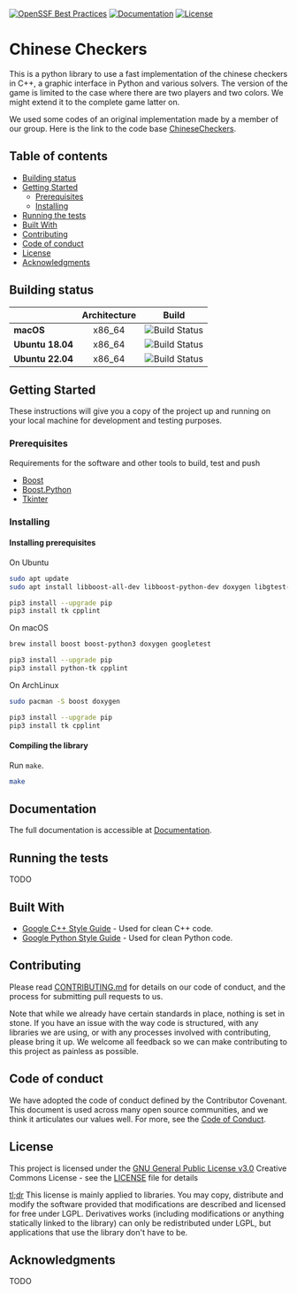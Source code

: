 [![OpenSSF Best Practices](https://bestpractices.coreinfrastructure.org/projects/6677/badge)](https://bestpractices.coreinfrastructure.org/projects/6677)
[![Documentation](https://img.shields.io/badge/Documentation-githubpages-blue)](https://alexicanesse.github.io/ChineseCheckers/index.html)
[![License](https://img.shields.io/badge/License-GPL--3.0%20license-ff69b4)](https://github.com/alexicanesse/ChineseCheckers/blob/main/LICENSE)
# Chinese Checkers

This is a python library to use a fast implementation of the chinese checkers in C++, a graphic interface in Python and various solvers. The version of the game is limited to the case where there are two players and two colors. We might extend it to the complete game latter on.

We used some codes of an original implementation made by a member of our group. Here is the link to the code base [ChineseCheckers](https://github.com/Cyvernes/Chinese-Checkers).


## Table of contents 
- [Building status](#building-status)
- [Getting Started](#getting-started)
   - [Prerequisites](#prerequisites)
   - [Installing](#installing)
- [Running the tests](#running-the-tests)
- [Built With](#built-with)
- [Contributing](#contributing)
- [Code of conduct](#code-of-conduct)
- [License](#license)
- [Acknowledgments](#acknowledgments)

## Building status
| | **Architecture** |     **Build**     |
|---|:---:|:-----------------:|
| **macOS**        | x86_64 | ![Build Status](https://img.shields.io/badge/build-passing-success) |
| **Ubuntu 18.04** | x86_64 | ![Build Status](https://img.shields.io/badge/build-failing-critical) |
| **Ubuntu 22.04** | x86_64 | ![Build Status](https://img.shields.io/badge/build-passing-success) |




## Getting Started 

These instructions will give you a copy of the project up and running on
your local machine for development and testing purposes.

### Prerequisites

Requirements for the software and other tools to build, test and push 
- [Boost](https://www.boost.org/)
- [Boost.Python](https://www.boost.org/doc/libs/1_72_0/libs/python/doc/html/index.html)
- [Tkinter](https://docs.python.org/3/library/tkinter.html)


### Installing

#### Installing prerequisites

On Ubuntu

```sh
sudo apt update
sudo apt install libboost-all-dev libboost-python-dev doxygen libgtest-dev

pip3 install --upgrade pip
pip3 install tk cpplint
```

On macOS
```sh
brew install boost boost-python3 doxygen googletest

pip3 install --upgrade pip
pip3 install python-tk cpplint
```

On ArchLinux
```sh
sudo pacman -S boost doxygen 

pip3 install --upgrade pip
pip3 install tk cpplint
```

#### Compiling the library

Run `make`.
```sh
make
```

## Documentation

The full documentation is accessible at [Documentation](https://alexicanesse.github.io/ChineseCheckers/index.html).

## Running the tests

TODO


## Built With

  - [Google C++ Style Guide](https://www.contributor-covenant.org/) - Used
    for clean C++ code.
  - [Google Python Style Guide](https://google.github.io/styleguide/pyguide.html) - Used for clean Python code.

## Contributing

Please read [CONTRIBUTING.md](CONTRIBUTING.md) for details on our code
of conduct, and the process for submitting pull requests to us.

Note that while we already have certain standards in place, nothing is set 
in stone. If you have an issue with the way code is structured, with any 
libraries we are using, or with any processes involved with contributing, 
please bring it up. We welcome all feedback so we can make contributing
to this project as painless as possible.

## Code of conduct 

We have adopted the code of conduct defined by the Contributor Covenant. This document is 
used across many open source communities, and we think it articulates our values well.
For more, see the [Code of Conduct](code_of_conduct.md).

## License

This project is licensed under the [GNU General Public License v3.0](LICENSE)
Creative Commons License - see the [LICENSE](LICENSE) file for
details

[tl;dr](https://tldrlegal.com/license/gnu-lesser-general-public-license-v3-(lgpl-3)#summary) This license is mainly applied to libraries. You may copy, 
distribute and modify the software provided that modifications are 
described and licensed for free under LGPL. Derivatives works 
(including modifications or anything statically linked to the library) 
can only be redistributed under LGPL, but applications that use the library
don't have to be.

## Acknowledgments

TODO
